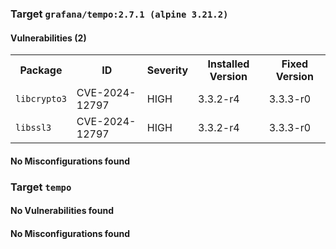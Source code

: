 
<h3>Target <code>grafana/tempo:2.7.1 (alpine 3.21.2)</code></h3>
<h4>Vulnerabilities (2)</h4>
<table>
    <tr>
        <th>Package</th>
        <th>ID</th>
        <th>Severity</th>
        <th>Installed Version</th>
        <th>Fixed Version</th>
    </tr>
    <tr>
        <td><code>libcrypto3</code></td>
        <td>CVE-2024-12797</td>
        <td>HIGH</td>
        <td>3.3.2-r4</td>
        <td>3.3.3-r0</td>
    </tr>
    <tr>
        <td><code>libssl3</code></td>
        <td>CVE-2024-12797</td>
        <td>HIGH</td>
        <td>3.3.2-r4</td>
        <td>3.3.3-r0</td>
    </tr>
</table>
<h4>No Misconfigurations found</h4>
<h3>Target <code>tempo</code></h3>
<h4>No Vulnerabilities found</h4>
<h4>No Misconfigurations found</h4>
